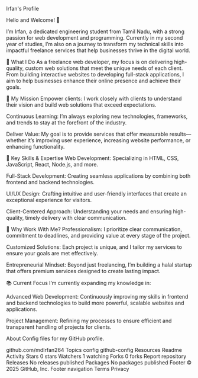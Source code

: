 Irfan's Profile

Hello and Welcome! 👋

I’m Irfan, a dedicated engineering student from Tamil Nadu, with a strong passion for web development and programming. Currently in my second year of studies, I’m also on a journey to transform my technical skills into impactful freelance services that help businesses thrive in the digital world.

🚀 What I Do As a freelance web developer, my focus is on delivering high-quality, custom web solutions that meet the unique needs of each client. From building interactive websites to developing full-stack applications, I aim to help businesses enhance their online presence and achieve their goals.

🎯 My Mission Empower clients: I work closely with clients to understand their vision and build web solutions that exceed expectations.

Continuous Learning: I’m always exploring new technologies, frameworks, and trends to stay at the forefront of the industry.

Deliver Value: My goal is to provide services that offer measurable results—whether it’s improving user experience, increasing website performance, or enhancing functionality.

🔧 Key Skills & Expertise Web Development: Specializing in HTML, CSS, JavaScript, React, Node.js, and more.

Full-Stack Development: Creating seamless applications by combining both frontend and backend technologies.

UI/UX Design: Crafting intuitive and user-friendly interfaces that create an exceptional experience for visitors.

Client-Centered Approach: Understanding your needs and ensuring high-quality, timely delivery with clear communication.

🌟 Why Work With Me? Professionalism: I prioritize clear communication, commitment to deadlines, and providing value at every stage of the project.

Customized Solutions: Each project is unique, and I tailor my services to ensure your goals are met effectively.

Entrepreneurial Mindset: Beyond just freelancing, I’m building a halal startup that offers premium services designed to create lasting impact.

📚 Current Focus I’m currently expanding my knowledge in:

Advanced Web Development: Continuously improving my skills in frontend and backend technologies to build more powerful, scalable websites and applications.

Project Management: Refining my processes to ensure efficient and transparent handling of projects for clients.

About
Config files for my GitHub profile.

github.com/mdIrfan264
Topics
config github-config
Resources
 Readme
 Activity
Stars
 0 stars
Watchers
 1 watching
Forks
 0 forks
Report repository
Releases
No releases published
Packages
No packages published
Footer
© 2025 GitHub, Inc.
Footer navigation
Terms
Privacy
